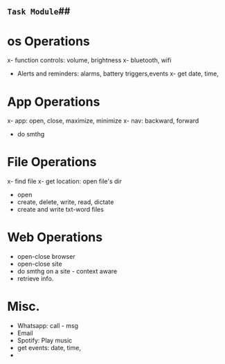 ## `Task Module`##
# os Operations
x- function controls: volume, brightness
x- bluetooth, wifi
- Alerts and reminders: alarms, battery triggers,events
x- get date, time,

# App Operations
x- app: open, close, maximize, minimize
x- nav: backward, forward
- do smthg

# File Operations
x- find file
x- get location: open file's dir
- open
- create, delete, write, read, dictate
- create and write txt-word files

# Web Operations
- open-close browser
- open-close site
- do smthg on a site - context aware
- retrieve info.

# Misc.
- Whatsapp: call - msg
- Email
- Spotify: Play music
- get events: date, time,
- 